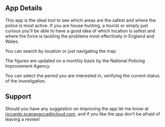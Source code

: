 ## App Details

This app is the ideal tool to see which areas are the safest and where the police is most active. If you are house hunting, a tourist or simply just curious you’ll be able to have a good idea of which location is safest and where the force is tackling the problems most effectively in England and Wales. 

You can search by location or just navigating the map

The figures are updated on a monthly basis by the National Policing Improvement Agency. 

You can select the period you are interested in, verifying the current status of the investigation.

## Support

Should you have any suggestion on improving the app let me know at riccardo.scanavacca@icloud.com, and if you like the app don’t be afraid of leaving a review!



